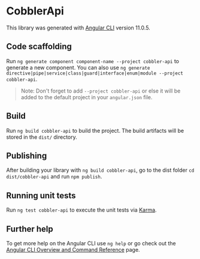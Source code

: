 # CobblerApi

This library was generated with [Angular CLI](https://github.com/angular/angular-cli) version 11.0.5.

## Code scaffolding

Run `ng generate component component-name --project cobbler-api` to generate a new component. You can also use `ng generate directive|pipe|service|class|guard|interface|enum|module --project cobbler-api`.
> Note: Don't forget to add `--project cobbler-api` or else it will be added to the default project in your `angular.json` file. 

## Build

Run `ng build cobbler-api` to build the project. The build artifacts will be stored in the `dist/` directory.

## Publishing

After building your library with `ng build cobbler-api`, go to the dist folder `cd dist/cobbler-api` and run `npm publish`.

## Running unit tests

Run `ng test cobbler-api` to execute the unit tests via [Karma](https://karma-runner.github.io).

## Further help

To get more help on the Angular CLI use `ng help` or go check out the [Angular CLI Overview and Command Reference](https://angular.io/cli) page.
